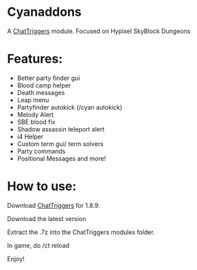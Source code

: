 # Cyanaddons
A [ChatTriggers](https://chattriggers.com/) module. Focused on Hypixel SkyBlock Dungeons 

# Features:
- Better party finder gui
- Blood camp helper
- Death messages
- Leap menu
- Partyfinder autokick (/cyan autokick)
- Melody Alert
- SBE blood fix
- Shadow assassin teleport alert
- i4 Helper
- Custom term gui/ term solvers
- Party commands
- Positional Messages
 and more!

# How to use:

Download [ChatTriggers](https://chattriggers.com/) for 1.8.9.

Download the latest version

Extract the .7z into the ChatTriggers modules folder.

In game, do /ct reload

Enjoy!
